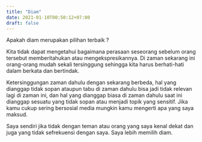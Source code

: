 ```yaml
---
title: "Diam"
date: 2021-01-10T00:50:12+07:00
draft: false
---
```


Apakah diam merupakan pilihan terbaik ?

Kita tidak dapat mengetahui bagaimana perasaan seseorang sebelum orang tersebut memberitahukan atau mengekspresikannya. Di zaman sekarang ini orang-orang mudah sekali tersinggung sehingga kita harus berhati-hati dalam berkata dan bertindak.

Ketersinggungan zaman dahulu dengan sekarang berbeda, hal yang dianggap tidak sopan ataupun tabu di zaman dahulu bisa jadi tidak relevan lagi di zaman ini, dan hal yang dianggap biasa di zaman dahulu saat ini dianggap sesuatu yang tidak sopan atau menjadi topik yang sensitif. Jika kamu cukup sering bersosial media mungkin kamu mengerti apa yang saya maksud.

Saya sendiri jika tidak dengan teman atau orang yang saya kenal dekat dan juga yang tidak sefrekuensi dengan saya. Saya lebih memilih diam.